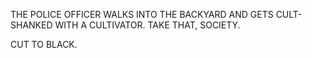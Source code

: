THE POLICE OFFICER WALKS INTO THE BACKYARD AND GETS CULT-SHANKED WITH A CULTIVATOR. TAKE THAT, SOCIETY. 

CUT TO BLACK.

